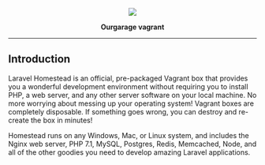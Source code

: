 <p align="center"><img src="http://images.vfl.ru/ii/1484186322/185b9211/15633523.png"></p>

<p align="center">
<strong>Ourgarage vagrant</strong>
</p>

***

## Introduction

Laravel Homestead is an official, pre-packaged Vagrant box that provides you a wonderful development environment without requiring you to install PHP, a web server, and any other server software on your local machine. No more worrying about messing up your operating system! Vagrant boxes are completely disposable. If something goes wrong, you can destroy and re-create the box in minutes!

Homestead runs on any Windows, Mac, or Linux system, and includes the Nginx web server, PHP 7.1, MySQL, Postgres, Redis, Memcached, Node, and all of the other goodies you need to develop amazing Laravel applications.
